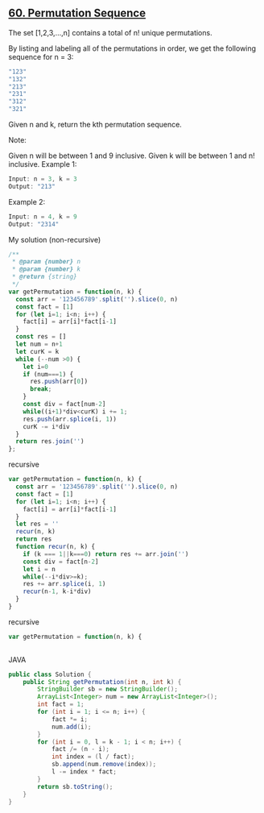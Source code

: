 ## [60. Permutation Sequence](https://leetcode.com/problems/permutation-sequence/)
The set [1,2,3,...,n] contains a total of n! unique permutations.

By listing and labeling all of the permutations in order, we get the following sequence for n = 3:
```js
"123"
"132"
"213"
"231"
"312"
"321"
```
Given n and k, return the kth permutation sequence.

Note:

Given n will be between 1 and 9 inclusive.
Given k will be between 1 and n! inclusive.
Example 1:
```js
Input: n = 3, k = 3
Output: "213"
```
Example 2:
```js
Input: n = 4, k = 9
Output: "2314"
```

My solution (non-recursive)
```js
/**
 * @param {number} n
 * @param {number} k
 * @return {string}
 */
var getPermutation = function(n, k) {
  const arr = '123456789'.split('').slice(0, n)
  const fact = [1]
  for (let i=1; i<n; i++) {
    fact[i] = arr[i]*fact[i-1]
  }
  const res = []
  let num = n+1
  let curK = k
  while (--num >0) {
    let i=0
    if (num===1) {
      res.push(arr[0])
      break;
    }
    const div = fact[num-2]
    while((i+1)*div<curK) i += 1;
    res.push(arr.splice(i, 1))
    curK -= i*div
  }
  return res.join('')
};
```
recursive
```js
var getPermutation = function(n, k) {
  const arr = '123456789'.split('').slice(0, n)
  const fact = [1]
  for (let i=1; i<n; i++) {
    fact[i] = arr[i]*fact[i-1]
  }
  let res = ''
  recur(n, k)
  return res
  function recur(n, k) {
    if (k === 1||k===0) return res += arr.join('')
    const div = fact[n-2]
    let i = n
    while(--i*div>=k);
    res += arr.splice(i, 1)
    recur(n-1, k-i*div)
  }
}
```
recursive
```js
var getPermutation = function(n, k) {
  
```

JAVA
```java
public class Solution {
    public String getPermutation(int n, int k) {
        StringBuilder sb = new StringBuilder();
        ArrayList<Integer> num = new ArrayList<Integer>();
        int fact = 1;
        for (int i = 1; i <= n; i++) {
            fact *= i;
            num.add(i);
        }
        for (int i = 0, l = k - 1; i < n; i++) {
            fact /= (n - i);
            int index = (l / fact);
            sb.append(num.remove(index));
            l -= index * fact;
        }
        return sb.toString();
    }
}
```
